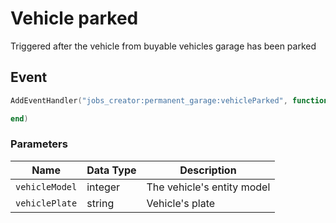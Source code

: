 # Vehicle parked

Triggered after the vehicle from buyable vehicles garage has been parked

## Event

```lua
AddEventHandler("jobs_creator:permanent_garage:vehicleParked", function(vehicleModel, vehiclePlate)

end)
```

### Parameters

| Name           | Data Type | Description                |
| -------------- | --------- | -------------------------- |
| `vehicleModel` | integer   | The vehicle's entity model |
| `vehiclePlate` | string    | Vehicle's plate            |
